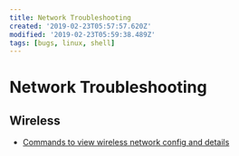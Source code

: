 ```yaml
---
title: Network Troubleshooting
created: '2019-02-23T05:57:57.620Z'
modified: '2019-02-23T05:59:38.489Z'
tags: [bugs, linux, shell]
---
```


# Network Troubleshooting

## Wireless

- [Commands to view wireless network config and details](https://www.cyberciti.biz/tips/linux-find-out-wireless-network-speed-signal-strength.html)
